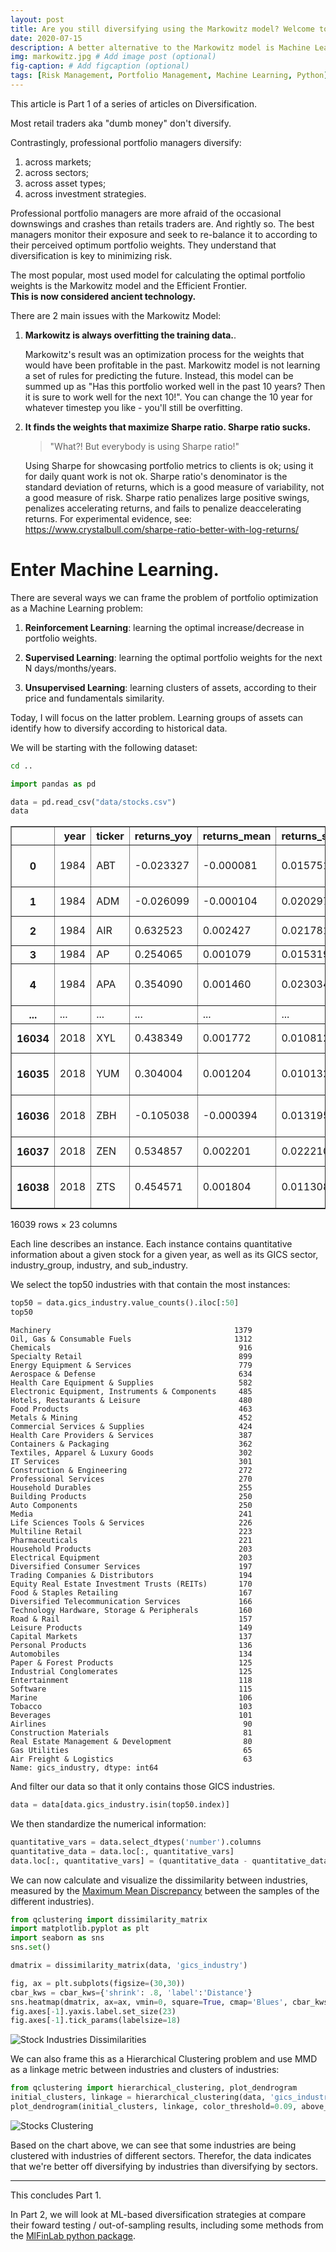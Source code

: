 ```yaml
---
layout: post
title: Are you still diversifying using the Markowitz model? Welcome to the 21st century.
date: 2020-07-15
description: A better alternative to the Markowitz model is Machine Learning and Statistics.
img: markowitz.jpg # Add image post (optional)
fig-caption: # Add figcaption (optional)
tags: [Risk Management, Portfolio Management, Machine Learning, Python]
---
```


This article is Part 1 of a series of articles on Diversification.

Most retail traders aka "dumb money" don't diversify.

Contrastingly, professional portfolio managers diversify:

1. across markets;
2. across sectors;
3. across asset types;
4. across investment strategies.

Professional portfolio managers are more afraid of the occasional downswings and crashes than retails traders are. And rightly so. The best managers monitor their exposure and seek to re-balance it to according to their perceived optimum portfolio weights. They understand that diversification is key to minimizing risk.


The most popular, most used model for calculating the optimal portfolio weights is the Markowitz model and the Efficient Frontier.  
**This is now considered ancient technology.**

There are 2 main issues with the Markowitz Model:
1. **Markowitz is always overfitting the training data.**. 
    
    Markowitz's result was an optimization process for the weights that would have been profitable in the past. Markowitz model is not learning a set of rules for predicting the future. Instead, this model can be summed up as "Has this portfolio worked well in the past 10 years? Then it is sure to work well for the next 10!". You can change the 10 year for whatever timestep you like - you'll still be overfitting.
    
    
    
2. **It finds the weights that maximize Sharpe ratio. Sharpe ratio sucks.**
    
    > "What?! But everybody is using Sharpe ratio!"
    
    Using Sharpe for showcasing portfolio metrics to clients is ok; using it for daily quant work is not ok. Sharpe ratio's denominator is the standard deviation of returns, which is a good measure of variability, not a good measure of risk. Sharpe ratio penalizes large positive swings, penalizes accelerating returns, and fails to penalize deaccelerating returns. For experimental evidence, see: https://www.crystalbull.com/sharpe-ratio-better-with-log-returns/

 

# Enter Machine Learning.

There are several ways we can frame the problem of portfolio optimization as a Machine Learning problem:

1. **Reinforcement Learning**: learning the optimal increase/decrease in portfolio weights.

2. **Supervised Learning**: learning the optimal portfolio weights for the next N days/months/years.

3. **Unsupervised Learning**: learning clusters of assets, according to their price and fundamentals similarity.

Today, I will focus on the latter problem. Learning groups of assets can identify how to diversify according to historical data.

We will be starting with the following dataset:


```bash
cd ..
```


```python
import pandas as pd

data = pd.read_csv("data/stocks.csv")
data
```




<div style="width: 100%;">
<style scoped>
    .dataframe tbody tr th:only-of-type {
        vertical-align: middle;
    }

    .dataframe tbody tr th {
        vertical-align: top;
    }

    .dataframe thead th {
        text-align: right;
    }
</style>
<table border="1" class="dataframe">
  <thead>
    <tr style="text-align: right;">
      <th></th>
      <th>year</th>
      <th>ticker</th>
      <th>returns_yoy</th>
      <th>returns_mean</th>
      <th>returns_std</th>
      <th>returns_kurt</th>
      <th>returns_skew</th>
      <th>current_assets_chg</th>
      <th>total_assets_chg</th>
      <th>current_liabilities_chg</th>
      <th>...</th>
      <th>gross_profit_chg</th>
      <th>operating_income_chg</th>
      <th>ebit_chg</th>
      <th>ebitda_chg</th>
      <th>net_income_chg</th>
      <th>cash_flow_chg</th>
      <th>gics_sector</th>
      <th>gics_industry_group</th>
      <th>gics_industry</th>
      <th>gics_sub_industry</th>
    </tr>
  </thead>
  <tbody>
    <tr>
      <th>0</th>
      <td>1984</td>
      <td>ABT</td>
      <td>-0.023327</td>
      <td>-0.000081</td>
      <td>0.015751</td>
      <td>1.137280</td>
      <td>0.150682</td>
      <td>0.199012</td>
      <td>0.123607</td>
      <td>0.192155</td>
      <td>...</td>
      <td>0.091034</td>
      <td>0.119551</td>
      <td>0.119551</td>
      <td>0.142322</td>
      <td>0.158099</td>
      <td>0.185255</td>
      <td>Health Care</td>
      <td>Health Care Equipment &amp; Services</td>
      <td>Health Care Equipment &amp; Supplies</td>
      <td>Health Care Equipment</td>
    </tr>
    <tr>
      <th>1</th>
      <td>1984</td>
      <td>ADM</td>
      <td>-0.026099</td>
      <td>-0.000104</td>
      <td>0.020297</td>
      <td>3.388723</td>
      <td>0.910988</td>
      <td>-0.010240</td>
      <td>0.016783</td>
      <td>-0.442166</td>
      <td>...</td>
      <td>0.090505</td>
      <td>0.239521</td>
      <td>0.239521</td>
      <td>0.184024</td>
      <td>0.068358</td>
      <td>0.085822</td>
      <td>Consumer Staples</td>
      <td>Food, Beverage &amp; Tobacco</td>
      <td>Food Products</td>
      <td>Agricultural Products</td>
    </tr>
    <tr>
      <th>2</th>
      <td>1984</td>
      <td>AIR</td>
      <td>0.632523</td>
      <td>0.002427</td>
      <td>0.021781</td>
      <td>4.852271</td>
      <td>1.239041</td>
      <td>0.328328</td>
      <td>0.233089</td>
      <td>-0.053046</td>
      <td>...</td>
      <td>0.165023</td>
      <td>0.072245</td>
      <td>0.072245</td>
      <td>0.087333</td>
      <td>0.605367</td>
      <td>0.327884</td>
      <td>Industrials</td>
      <td>Capital Goods</td>
      <td>Aerospace &amp; Defense</td>
      <td>Aerospace &amp; Defense</td>
    </tr>
    <tr>
      <th>3</th>
      <td>1984</td>
      <td>AP</td>
      <td>0.254065</td>
      <td>0.001079</td>
      <td>0.015319</td>
      <td>6.334656</td>
      <td>1.158865</td>
      <td>0.473669</td>
      <td>0.463316</td>
      <td>0.484195</td>
      <td>...</td>
      <td>0.723608</td>
      <td>-1.143189</td>
      <td>-4.665928</td>
      <td>4.393316</td>
      <td>-4.411381</td>
      <td>2.389767</td>
      <td>Materials</td>
      <td>Materials</td>
      <td>Metals &amp; Mining</td>
      <td>Steel</td>
    </tr>
    <tr>
      <th>4</th>
      <td>1984</td>
      <td>APA</td>
      <td>0.354090</td>
      <td>0.001460</td>
      <td>0.023034</td>
      <td>1.213794</td>
      <td>0.306496</td>
      <td>-0.103468</td>
      <td>-0.083883</td>
      <td>0.176250</td>
      <td>...</td>
      <td>-0.125055</td>
      <td>-0.006917</td>
      <td>-0.058889</td>
      <td>0.037832</td>
      <td>-0.028582</td>
      <td>0.121321</td>
      <td>Energy</td>
      <td>Energy</td>
      <td>Oil, Gas &amp; Consumable Fuels</td>
      <td>Oil &amp; Gas Exploration &amp; Production</td>
    </tr>
    <tr>
      <th>...</th>
      <td>...</td>
      <td>...</td>
      <td>...</td>
      <td>...</td>
      <td>...</td>
      <td>...</td>
      <td>...</td>
      <td>...</td>
      <td>...</td>
      <td>...</td>
      <td>...</td>
      <td>...</td>
      <td>...</td>
      <td>...</td>
      <td>...</td>
      <td>...</td>
      <td>...</td>
      <td>...</td>
      <td>...</td>
      <td>...</td>
      <td>...</td>
    </tr>
    <tr>
      <th>16034</th>
      <td>2018</td>
      <td>XYL</td>
      <td>0.438349</td>
      <td>0.001772</td>
      <td>0.010812</td>
      <td>2.641754</td>
      <td>-0.159363</td>
      <td>0.011106</td>
      <td>0.052770</td>
      <td>0.262727</td>
      <td>...</td>
      <td>0.094543</td>
      <td>0.197802</td>
      <td>0.163511</td>
      <td>0.149693</td>
      <td>0.658610</td>
      <td>0.327869</td>
      <td>Industrials</td>
      <td>Capital Goods</td>
      <td>Machinery</td>
      <td>Industrial Machinery</td>
    </tr>
    <tr>
      <th>16035</th>
      <td>2018</td>
      <td>YUM</td>
      <td>0.304004</td>
      <td>0.001204</td>
      <td>0.010132</td>
      <td>8.515445</td>
      <td>0.365575</td>
      <td>-0.518548</td>
      <td>-0.222369</td>
      <td>-0.139550</td>
      <td>...</td>
      <td>0.074187</td>
      <td>-0.168417</td>
      <td>0.040901</td>
      <td>-0.024227</td>
      <td>0.150746</td>
      <td>-0.204243</td>
      <td>Consumer Discretionary</td>
      <td>Consumer Services</td>
      <td>Hotels, Restaurants &amp; Leisure</td>
      <td>Restaurants</td>
    </tr>
    <tr>
      <th>16036</th>
      <td>2018</td>
      <td>ZBH</td>
      <td>-0.105038</td>
      <td>-0.000394</td>
      <td>0.013195</td>
      <td>3.860412</td>
      <td>-0.492598</td>
      <td>-0.030100</td>
      <td>-0.072546</td>
      <td>-0.219370</td>
      <td>...</td>
      <td>-0.006197</td>
      <td>-0.958179</td>
      <td>-0.260979</td>
      <td>-0.170304</td>
      <td>-1.209064</td>
      <td>-0.605724</td>
      <td>Health Care</td>
      <td>Health Care Equipment &amp; Services</td>
      <td>Health Care Equipment &amp; Supplies</td>
      <td>Health Care Equipment</td>
    </tr>
    <tr>
      <th>16037</th>
      <td>2018</td>
      <td>ZEN</td>
      <td>0.534857</td>
      <td>0.002201</td>
      <td>0.022210</td>
      <td>3.768737</td>
      <td>0.040686</td>
      <td>0.664630</td>
      <td>1.093239</td>
      <td>0.494517</td>
      <td>...</td>
      <td>0.379028</td>
      <td>0.299418</td>
      <td>0.299418</td>
      <td>0.366408</td>
      <td>0.283363</td>
      <td>0.346874</td>
      <td>Information Technology</td>
      <td>Software &amp; Services</td>
      <td>Software</td>
      <td>Application Software</td>
    </tr>
    <tr>
      <th>16038</th>
      <td>2018</td>
      <td>ZTS</td>
      <td>0.454571</td>
      <td>0.001804</td>
      <td>0.011308</td>
      <td>5.094913</td>
      <td>0.584154</td>
      <td>0.043159</td>
      <td>0.255183</td>
      <td>0.117916</td>
      <td>...</td>
      <td>0.112302</td>
      <td>0.108197</td>
      <td>0.098801</td>
      <td>0.119920</td>
      <td>0.652778</td>
      <td>0.281915</td>
      <td>Health Care</td>
      <td>Pharmaceuticals, Biotechnology &amp; Life Sciences</td>
      <td>Pharmaceuticals</td>
      <td>Pharmaceuticals</td>
    </tr>
  </tbody>
</table>
<p>16039 rows × 23 columns</p>
</div>



Each line describes an instance. Each instance contains quantitative information about a given stock for a given year, as well as its GICS sector, industry_group, industry, and sub_industry.

We select the top50 industries with that contain the most instances:


```python
top50 = data.gics_industry.value_counts().iloc[:50]
top50
```




    Machinery                                         1379
    Oil, Gas & Consumable Fuels                       1312
    Chemicals                                          916
    Specialty Retail                                   899
    Energy Equipment & Services                        779
    Aerospace & Defense                                634
    Health Care Equipment & Supplies                   582
    Electronic Equipment, Instruments & Components     485
    Hotels, Restaurants & Leisure                      480
    Food Products                                      463
    Metals & Mining                                    452
    Commercial Services & Supplies                     424
    Health Care Providers & Services                   387
    Containers & Packaging                             362
    Textiles, Apparel & Luxury Goods                   302
    IT Services                                        301
    Construction & Engineering                         272
    Professional Services                              270
    Household Durables                                 255
    Building Products                                  250
    Auto Components                                    250
    Media                                              241
    Life Sciences Tools & Services                     226
    Multiline Retail                                   223
    Pharmaceuticals                                    221
    Household Products                                 203
    Electrical Equipment                               203
    Diversified Consumer Services                      197
    Trading Companies & Distributors                   194
    Equity Real Estate Investment Trusts (REITs)       170
    Food & Staples Retailing                           167
    Diversified Telecommunication Services             166
    Technology Hardware, Storage & Peripherals         160
    Road & Rail                                        157
    Leisure Products                                   149
    Capital Markets                                    137
    Personal Products                                  136
    Automobiles                                        134
    Paper & Forest Products                            125
    Industrial Conglomerates                           125
    Entertainment                                      118
    Software                                           115
    Marine                                             106
    Tobacco                                            103
    Beverages                                          101
    Airlines                                            90
    Construction Materials                              81
    Real Estate Management & Development                80
    Gas Utilities                                       65
    Air Freight & Logistics                             63
    Name: gics_industry, dtype: int64



And filter our data so that it only contains those GICS industries.


```python
data = data[data.gics_industry.isin(top50.index)]
```

We then standardize the numerical information:


```python
quantitative_vars = data.select_dtypes('number').columns
quantitative_data = data.loc[:, quantitative_vars]
data.loc[:, quantitative_vars] = (quantitative_data - quantitative_data.mean()) / quantitative_data.std()
```

We can now calculate and visualize the dissimilarity between industries, measured by the [Maximum Mean Discrepancy](http://jmlr.csail.mit.edu/papers/v13/gretton12a.html) between the samples of the different industries).


```python
from qclustering import dissimilarity_matrix
import matplotlib.pyplot as plt
import seaborn as sns
sns.set()

dmatrix = dissimilarity_matrix(data, 'gics_industry')

fig, ax = plt.subplots(figsize=(30,30))
cbar_kws = cbar_kws={'shrink': .8, 'label':'Distance'}
sns.heatmap(dmatrix, ax=ax, vmin=0, square=True, cmap='Blues', cbar_kws=cbar_kws)
fig.axes[-1].yaxis.label.set_size(23)
fig.axes[-1].tick_params(labelsize=18)
```


![Stock Industries Dissimilarities]({{site.baseurl}}/assets/img/industries_dissimilarities.png)


We can also frame this as a Hierarchical Clustering problem and use MMD as a linkage metric between industries and clusters of industries:


```python
from qclustering import hierarchical_clustering, plot_dendrogram
initial_clusters, linkage = hierarchical_clustering(data, 'gics_industry')
plot_dendrogram(initial_clusters, linkage, color_threshold=0.09, above_threshold_color='#CCCCCC');
```


![Stocks Clustering]({{site.baseurl}}/assets/img/stocks_clustering.png)


Based on the chart above, we can see that some industries are being clustered with industries of different sectors. Therefor, the data indicates that we're better off diversifying by industries than diversifying by sectors.
  
  
---
  
  
This concludes Part 1.

In Part 2, we will look at ML-based diversification strategies at compare their foward testing / out-of-sampling results, including some methods from the [MlFinLab python package](https://github.com/hudson-and-thames/mlfinlab).

